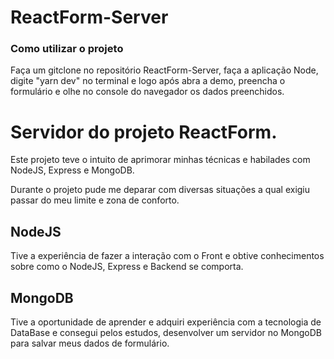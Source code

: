 # ReactForm-Server

<h3>Como utilizar o projeto</h3>

  Faça um gitclone no repositório ReactForm-Server, faça a aplicação Node, digite "yarn dev" no terminal e logo após abra a demo, preencha o formulário e olhe no console do navegador os dados preenchidos.

<h1>Servidor do projeto ReactForm.</h1>

  Este projeto teve o intuito de aprimorar minhas técnicas e habilades com NodeJS, Express e MongoDB.

  Durante o projeto pude me deparar com diversas situações a qual exigiu passar do meu limite e zona de conforto.

<h2>NodeJS</h2>
  
  Tive a experiência de fazer a interação com o Front e obtive conhecimentos sobre como o NodeJS, Express e Backend se comporta.
  
<h2>MongoDB</h2>

  Tive a oportunidade de aprender e adquiri experiência com a tecnologia de DataBase e consegui pelos estudos, desenvolver um servidor no MongoDB para salvar meus dados de formulário.
